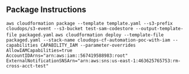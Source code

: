 

## Package Instructions
```aws cloudformation package --template template.yaml --s3-prefix cloudops/s3-event --s3-bucket test-sam-codestore --output-template-file packaged.yaml```
```aws cloudformation deploy --template-file packaged.yaml --stack-name cloudops-cf-automation-poc-with-iam --capabilities CAPABILITY_IAM --parameter-overrides AllowIAMCapabilities=true AccountIDArns="arn:aws:iam::567419588983:root" ExternalNotificationSNSArn="arn:aws:sns:us-east-1:463625765753:rm-cross-acct-test"```
